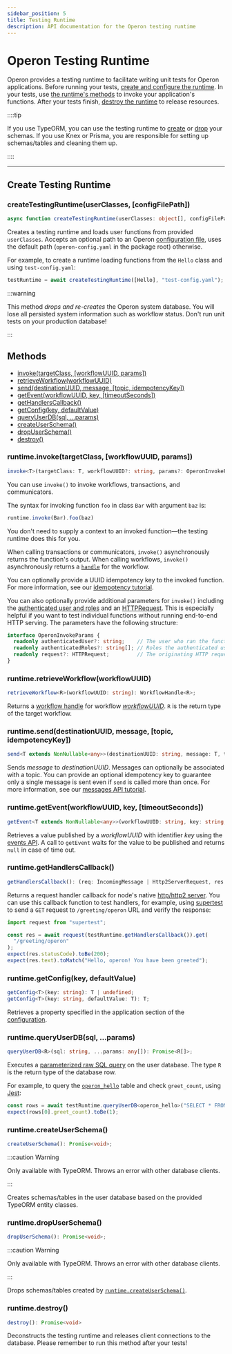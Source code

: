 ```yaml
---
sidebar_position: 5
title: Testing Runtime
description: API documentation for the Operon testing runtime
---
```


# Operon Testing Runtime

Operon provides a testing runtime to facilitate writing unit tests for Operon applications.
Before running your tests, [create and configure the runtime](#create-testing-runtime).
In your tests, use [the runtime's methods](#methods) to invoke your application's functions.
After your tests finish, [destroy the runtime](#runtimedestroy) to release resources.

::::tip

If you use TypeORM, you can use the testing runtime to [create](#runtimecreateuserschema) or [drop](#runtimedropuserschema) your schemas.
If you use Knex or Prisma, you are responsible for setting up schemas/tables and cleaning them up.

::::

---

## Create Testing Runtime

### createTestingRuntime(userClasses, \[configFilePath\])
```typescript
async function createTestingRuntime(userClasses: object[], configFilePath: string = operonConfigFilePath): Promise<OperonTestingRuntime>
```

Creates a testing runtime and loads user functions from provided `userClasses`.
Accepts an optional path to an Operon [configuration file](./configuration.md), uses the default path (`operon-config.yaml` in the package root) otherwise.

For example, to create a runtime loading functions from the `Hello` class and using `test-config.yaml`:
```typescript
testRuntime = await createTestingRuntime([Hello], "test-config.yaml");
```

:::warning

This method *drops and re-creates* the Operon system database. You will lose all persisted system information such as workflow status. Don't run unit tests on your production database!

:::

## Methods
- [invoke(targetClass, \[workflowUUID, params\])](#runtimeinvoketargetclass-workflowuuid-params)
- [retrieveWorkflow(workflowUUID)](#runtimeretrieveworkflowworkflowuuid)
- [send(destinationUUID, message, \[topic, idempotencyKey\])](#runtimesenddestinationuuid-message-topic-idempotencykey)
- [getEvent(workflowUUID, key, \[timeoutSeconds\])](#runtimegeteventworkflowuuid-key-timeoutseconds)
- [getHandlersCallback()](#runtimegethandlerscallback)
- [getConfig(key, defaultValue)](#runtimegetconfigkey-defaultvalue)
- [queryUserDB(sql, ...params)](#runtimequeryuserdbsql-params)
- [createUserSchema()](#runtimecreateuserschema)
- [dropUserSchema()](#runtimedropuserschema)
- [destroy()](#runtimedestroy)

### runtime.invoke(targetClass, \[workflowUUID, params\])
```typescript
invoke<T>(targetClass: T, workflowUUID?: string, params?: OperonInvokeParams): InvokeFuncs<T>
```

You can use `invoke()` to invoke workflows, transactions, and communicators.

The syntax for invoking function `foo` in class `Bar` with argument `baz` is:

```typescript
runtime.invoke(Bar).foo(baz)
```

You don't need to supply a context to an invoked function&#8212;the testing runtime does this for you.

When calling transactions or communicators, `invoke()` asynchronously returns the function's output.
When calling workflows, `invoke()` asynchronously returns a [`handle`](./workflow-handles) for the workflow.

You can optionally provide a UUID idempotency key to the invoked function.
For more information, see our [idempotency tutorial](../tutorials/idempotency-tutorial.md).

You can also optionally provide additional parameters for `invoke()` including the [authenticated user and roles](../tutorials/authentication-authorization.md) and an [HTTPRequest](./contexts.md#ctxtrequest). This is especially helpful if you want to test individual functions without running end-to-end HTTP serving. The parameters have the following structure:

```typescript
interface OperonInvokeParams {
  readonly authenticatedUser?: string;    // The user who ran the function.
  readonly authenticatedRoles?: string[]; // Roles the authenticated user has.
  readonly request?: HTTPRequest;         // The originating HTTP request.
}
```

### runtime.retrieveWorkflow(workflowUUID)

```typescript
retrieveWorkflow<R>(workflowUUID: string): WorkflowHandle<R>;
```

Returns a [workflow handle](./workflow-handles.md) for workflow [_workflowUUID_](../tutorials/workflow-tutorial#workflow-identity).
`R` is the return type of the target workflow.

### runtime.send(destinationUUID, message, \[topic, idempotencyKey\])

```typescript
send<T extends NonNullable<any>>(destinationUUID: string, message: T, topic?: string, idempotencyKey?: string): Promise<void>;
```

Sends _message_ to _destinationUUID_.
Messages can optionally be associated with a topic.
You can provide an optional idempotency key to guarantee only a single message is sent even if `send` is called more than once.
For more information, see our [messages API tutorial](../tutorials/workflow-communication-tutorial#messages-api).

### runtime.getEvent(workflowUUID, key, \[timeoutSeconds\])

```typescript
getEvent<T extends NonNullable<any>>(workflowUUID: string, key: string, timeoutSeconds?: number): Promise<T | null>;
```

Retrieves a value published by a _workflowUUID_ with identifier _key_ using the [events API](../tutorials/workflow-communication-tutorial#events-api).
A call to `getEvent` waits for the value to be published and returns `null` in case of time out.

### runtime.getHandlersCallback()

```typescript
getHandlersCallback(): (req: IncomingMessage | Http2ServerRequest, res: ServerResponse | Http2ServerResponse) => Promise<void>;
```

Returns a request handler callback for node's native [http/http2 server](https://nodejs.org/api/http.html#httpcreateserveroptions-requestlistener).
You can use this callback function to test handlers, for example, using [supertest](https://www.npmjs.com/package/supertest) to send a `GET` request to `/greeting/operon` URL and verify the response:
```typescript
import request from "supertest";

const res = await request(testRuntime.getHandlersCallback()).get(
  "/greeting/operon"
);
expect(res.statusCode).toBe(200);
expect(res.text).toMatch("Hello, operon! You have been greeted");
```

### runtime.getConfig(key, defaultValue)

```typescript
getConfig<T>(key: string): T | undefined;
getConfig<T>(key: string, defaultValue: T): T;
```

Retrieves a property specified in the application section of the [configuration](./configuration.md#application-configuration).

### runtime.queryUserDB(sql, ...params)

```typescript
queryUserDB<R>(sql: string, ...params: any[]): Promise<R[]>;
```

Executes a [parameterized raw SQL query](https://node-postgres.com/features/queries#parameterized-query) on the user database.
The type `R` is the return type of the database row.

For example, to query the [`operon_hello`](../getting-started/quickstart-programming-1.md) table and check `greet_count`, using [Jest](https://jestjs.io/):
```typescript
const rows = await testRuntime.queryUserDB<operon_hello>("SELECT * FROM operon_hello WHERE name=$1", "operon");
expect(rows[0].greet_count).toBe(1);
```

### runtime.createUserSchema()

```typescript
createUserSchema(): Promise<void>;
```

:::caution Warning

Only available with TypeORM. Throws an error with other database clients.

:::

Creates schemas/tables in the user database based on the provided TypeORM entity classes.

### runtime.dropUserSchema()

```typescript
dropUserSchema(): Promise<void>;
```

:::caution Warning

Only available with TypeORM. Throws an error with other database clients.

:::

Drops schemas/tables created by [`runtime.createUserSchema()`](#runtimecreateuserschema).

### runtime.destroy()

```typescript
destroy(): Promise<void>
```

Deconstructs the testing runtime and releases client connections to the database.
Please remember to run this method after your tests!
